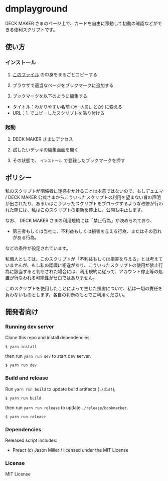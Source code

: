 # dmplayground

DECK MAKER さまのページ上で、カードを自由に移動して初動の確認などができる便利スクリプトです。

## 使い方
### インストール

1. [このファイル](https://raw.githubusercontent.com/zk-phi/dmplayground/refs/heads/main/release/bookmarklet) の中身をまるごとコピーする

2. ブラウザで適当なページをブックマークに追加する

3. ブックマークを以下のように編集する

  - タイトル：わかりやすい名前 (`DM一人回し` とか) に変える
  - URL：1. でコピーしたスクリプトを貼り付ける

### 起動

1. DECK MAKER さまにアクセス

2. 試したいデッキの編集画面を開く

3. その状態で、 `インストール` で登録したブックマークを押す

## ポリシー

私のスクリプトが関係者に迷惑をかけることは本意ではないので、もしデュエマ / DECK MAKER 公式さまからこういったスクリプトの利用を望まない旨の声明が出されたり、あるいはこういったスクリプトをブロックするような改修が行われた際には、私はこのスクリプトの更新を停止し、公開も中止します。

なお、 DECK MAKER さまの利用規約には「禁止行為」が決められており、

- 第三者もしくは当社に、不利益もしくは損害を与える行為、またはその恐れがある行為。

などの条件が設定されています。

私個人としては、このスクリプトが「不利益もしくは損害を与える」とは考えていませんが、もし私の認識に相違があり、こういったスクリプトの使用が禁止行為に該当すると判断された場合には、利用規約に従って、アカウント停止等の処置が行なわれる可能性がゼロではありません。

このスクリプトを使用したことによって生じた損害について、私は一切の責任を負わないものとします。各自の判断のもとでご利用ください。

## 開発者向け
### Running dev server

Clone this repo and install dependencies:

``` terminal
$ yarn install
```

then run `yarn run dev` to start dev server.

``` terminal
$ yarn run dev
```

### Build and release

Run `yarn run build` to update build artifacts (`./dist`),

``` terminal
$ yarn run build
```

then run `yarn run release` to update `./release/bookmarket`.

``` terminal
$ yarn run release
```

### Dependencies

Released script includes:

- Preact (c) Jason Miller / licensed under the MIT License

### License

MIT License
